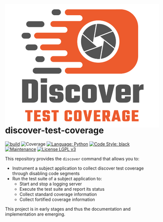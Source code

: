 <span style="display:block; margin-top:-20px;margin-bottom:-50px;">
<p align="center">
<img src="https://raw.githubusercontent.com/DiscoverTestCoverage/discover-test-coverage/master/.github/logos/Discover.svg" alt="DiscoverTestCoverage"</img>
</p>
</span>

# discover-test-coverage

[![build](https://github.com/DiscoverTestCoverage/discover-test-coverage/actions/workflows/build.yml/badge.svg)](https://github.com/DiscoverTestCoverage/discover-test-coverage/actions/workflows/build.yml)
![Coverage](https://img.shields.io/endpoint?url=https://raw.githubusercontent.com/wiki/DiscoverTestCoverage/discover-test-coverage/python-coverage-comment-action-badge.json)
[![Language: Python](https://img.shields.io/badge/Language-Python-blue.svg)](https://github.com/DiscoverTestCoverage/discover-test-coverage/search?l=python)
[![Code Style: black](https://img.shields.io/badge/Code%20Style-Black-blue.svg)](https://github.com/psf/black)
[![Maintenance](https://img.shields.io/badge/Maintained%3F-Yes-blue.svg)](https://github.com/DiscoverTestCoverage/discover-test-coverage/graphs/commit-activity)
[![License LGPL v3](https://img.shields.io/badge/License-LGPL%20v3-blue.svg)](https://www.gnu.org/licenses/lgpl-3.0)

This repository provides the `discover` command that allows you to:

- Instrument a subject application to collect discover test coverage through
  disabling code segments
- Run the test suite of a subject application to:
  - Start and stop a logging server
  - Execute the test suite and report its status
  - Collect standard coverage information
  - Collect fortified coverage information

This project is in early stages and thus the documentation and implementation
are emerging.
